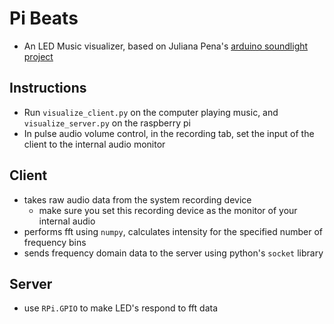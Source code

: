 Pi Beats
========
+ An LED Music visualizer, based on Juliana Pena's [arduino soundlight project](https://gist.github.com/limitedmage/2628477)

Instructions
-----------
+ Run `visualize_client.py` on the computer playing music, and `visualize_server.py` on the raspberry pi
+ In pulse audio volume control, in the recording tab, set the input of the client to the internal audio monitor

Client
------
+ takes raw audio data from the system recording device
    - make sure you set this recording device as the monitor of your internal audio
+ performs fft using `numpy`, calculates intensity for the specified number of frequency bins
+ sends frequency domain data to the server using python's `socket` library

Server
------
+ use `RPi.GPIO` to make LED's respond to fft data

